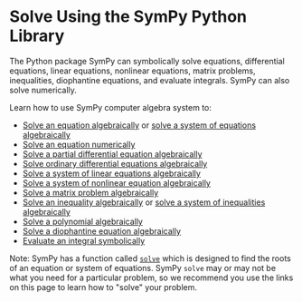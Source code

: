 # Solve Using the SymPy Python Library

The Python package SymPy can symbolically solve equations, differential equations, 
linear equations, nonlinear equations, matrix problems, inequalities, 
diophantine equations, and evaluate integrals. SymPy can also solve numerically.

Learn how to use SymPy computer algebra system to:

- [Solve an equation algebraically]() or [solve a system of equations algebraically]()
- [Solve an equation numerically]()
- [Solve a partial differential equation algebraically]()
- [Solve ordinary differential equations algebraically]()
- [Solve a system of linear equations algebraically]()
- [Solve a system of nonlinear equation algebraically]()
- [Solve a matrix problem algebraically]()
- [Solve an inequality algebraically]() or [solve a system of inequalities algebraically]()
- [Solve a polynomial algebraically]()
- [Solve a diophantine equation algebraically]()
- [Evaluate an integral symbolically]()

Note: SymPy has a function called 
[`solve`](https://docs.sympy.org/dev/modules/solvers/solvers.html?highlight=solve#sympy.solvers.solvers.solve) 
which is designed to find the roots of an equation or system of equations. 
SymPy `solve` may or may not be what you need for a particular problem, 
so we recommend you use the links on this page to learn how to "solve" your problem.
